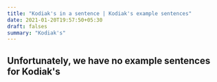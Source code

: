 ```yaml
---
title: "Kodiak's in a sentence | Kodiak's example sentences"
date: 2021-01-20T19:57:50+05:30
draft: falses
summary: "Kodiak's"
---
```

## Unfortunately, we have no example sentences for Kodiak's                 

